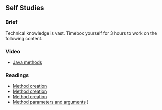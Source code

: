 ## Self Studies

### Brief

Technical knowledge is vast. Timebox yourself for 3 hours to work on the following content.

### Video 

- [Java methods](https://www.youtube.com/watch?v=ejI4iHiumrg)

### Readings

- [Method creation](https://www.geeksforgeeks.org/methods-in-java/)
- [Method creation](https://www.w3schools.com/java/java_methods.asp)
- [Method creation](https://docs.oracle.com/javase/tutorial/java/javaOO/methods.html)
- [Method parameters and arguments](https://www.w3schools.com/java/java_methods_param.asp)
)



